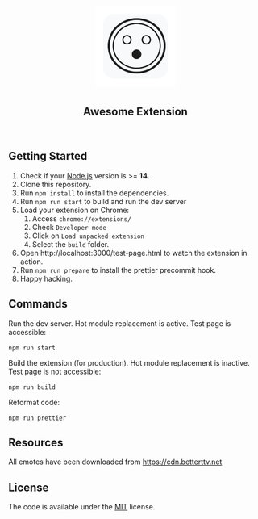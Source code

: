 <div align="center">
    <h1>
        <img src="src/assets/img/icon-128.png" width="158" alt="logo"/>
    </h1>
    <h2>Awesome Extension</h2>
    <div>
        <img src="https://img.shields.io/github/languages/code-size/Daywalkerchen/awesome-extension?style=for-the-badge" alt="" />
        <img src="https://img.shields.io/github/release-date/Daywalkerchen/awesome-extension?style=for-the-badge" alt="" />
        <img src="https://img.shields.io/github/issues/Daywalkerchen/awesome-extension?style=for-the-badge" alt="" />
    </div>
</div>

## Getting Started

1. Check if your [Node.js](https://nodejs.org/) version is >= **14**.
2. Clone this repository.
3. Run `npm install` to install the dependencies.
4. Run `npm run start` to build and run the dev server
5. Load your extension on Chrome:
   1. Access `chrome://extensions/`
   2. Check `Developer mode`
   3. Click on `Load unpacked extension`
   4. Select the `build` folder.
6. Open http://localhost:3000/test-page.html to watch the extension in action.
7. Run `npm run prepare` to install the prettier precommit hook.
8. Happy hacking.

## Commands

Run the dev server. Hot module replacement is active. Test page is accessible:

```
npm run start
```

Build the extension (for production). Hot module replacement is inactive. Test page is not accessible:

```
npm run build
```

Reformat code:

```
npm run prettier
```

## Resources

All emotes have been downloaded from https://cdn.betterttv.net

## License

The code is available under the [MIT](LICENSE) license.
